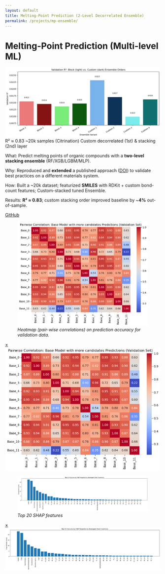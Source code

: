 ```yaml
---
layout: default
title: Melting-Point Prediction (2-Level Decorrelated Ensemble)
permalink: /projects/mp-ensemble/
---
```

# Melting-Point Prediction (Multi-level ML)

<div class="media hero" data-alt="Effect of stacking order on ensemble performance">
  <img src="/assets/img/projects/mp-ensemble/hero.png" alt="Effect of stacking order on ensemble performance" />
</div>


<div class="metrics">
  <span class="metric">R² ≈ 0.83</span>
  <span class="metric alt">~20k samples (Citrination)</span>
  <span class="metric good">Custom decorrelated (1st) & stacking (2nd) layer</span>
</div>

<p><span class="label">What:</span> Predict melting points of organic compounds with a <strong>two-level stacking ensemble</strong> (RF/XGB/LGBM/MLP).</p>
<p><span class="label">Why:</span> Reproduced and <strong>extended</strong> a published approach (<a href="https://link.springer.com/article/10.1134/S1995080223010341" target="_blank" rel="noopener">DOI</a>) to validate best practices on a different materials system.</p>
<p><span class="label">How:</span> Built a ~20k dataset; featurized <strong>SMILES</strong> with RDKit + custom bond-count features; Custom-stacked tuned Ensemble.</p>
<p><span class="label">Results:</span> <strong>R² ≈ 0.83</strong>; custom stacking order improved baseline by ~<strong>4%</strong> out-of-sample.</p>


<p><a class="btn" href="https://github.com/submerged-in-matrix/materials-ml-projects-/tree/main/Projects/P_4_MP_Pred_2_Lvl_Ensemble" target="_blank" rel="noopener">GitHub</a></p>

<div class="gallery equal">
  <figure class="figure tilt">
    <a href="#fe-fig1">
      <div class="frame">
        <img class="pixel-safe" src="/assets/img/projects/mp-ensemble/fig1.png" alt="Heat-map">
      </div>
    </a>
    <figcaption><em>Heatmap (pair-wise correlations) on prediction accuracy for validation data.</em></figcaption>
  </figure>
  <div id="fe-fig1" class="lb"><a class="x" href="#">×</a><img src="/assets/img/projects/mp-ensemble/fig1.png" alt=""></div>

  <figure class="figure tilt">
    <a href="#fe-fig2">
      <div class="frame">
        <img class="pixel-safe wide" src="/assets/img/projects/mp-ensemble/fig2.png" alt="Sorting features">
      </div>
    </a>
    <figcaption><em>Top 20 SHAP features</em></figcaption>
  </figure>
  <div id="fe-fig2" class="lb"><a class="x" href="#">×</a><img src="/assets/img/projects/mp-ensemble/fig2.png" alt=""></div>
</div>

